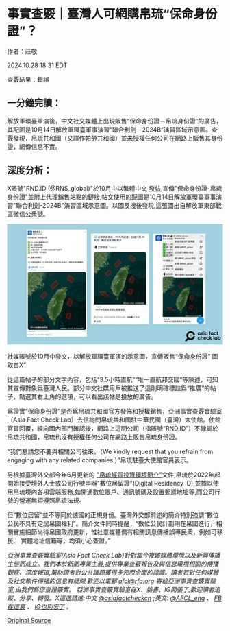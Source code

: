 # 事實查覈｜臺灣人可網購帛琉“保命身份證”？

作者：莊敬

2024.10.28 18:31 EDT

查覈結果：錯誤

## 一分鐘完讀：

解放軍環臺軍演後，中文社交媒體上出現販售“保命身份證－帛琉身份證”的廣告，其配圖是10月14日解放軍環臺軍事演習“聯合利劍－2024B”演習區域示意圖。查覈發現，帛琉共和國（又譯作帕勞共和國）並未授權任何公司在網路上販售其身份證，網傳信息不實。

## 深度分析：

X賬號"RND.ID (@RNS\_global)"於10月中以繁體中文 [發帖](https://x.com/RNS_global/status/1846215731991794174),宣傳"保命身份證-帛琉身份證"並附上代理銷售站點的鏈接,帖文使用的配圖是10月14日解放軍環臺軍事演習"聯合利劍-2024B"演習區域示意圖。以圖反搜後發現,這張圖出自解放軍東部戰區微信公衆號。

![1 (5).png](images/VTFV4ERNTH3Q3QKM47XOD2TUH4.png)

社媒賬號於10月中發文，以解放軍環臺軍演的示意圖，宣傳販售“保命身份證” 圖取自X”

從這篇帖子的部分文字內容，包括“3.5小時直航”“唯一直航邦交國”等陳述，可知其宣傳對象爲臺灣人民。部分中文社媒用戶被推送了這則明確標註爲“推廣”的帖子，點選其右上角的選項，可以看出該帖是投放的廣告。

爲證實“保命身份證”是否爲帛琉共和國官方發佈和授權銷售，亞洲事實查覈實驗室（Asia Fact Check Lab）去信詢問帛琉共和國駐中華民國（臺灣）大使館。使館官員回覆，經向國內部門確認後，網路上這間公司（指賬號“RND.ID”）不隸屬於帛琉共和國，帛琉也沒有授權任何公司在網路上販售帛琉身份證。

“我們懇請您不要與相關公司往來。（We kindly request that you refrain from engaging with any related companies.）”帛琉駐臺大使館官員表示。

另根據臺灣外交部今年6月更新的 ["帛琉經貿投資環境簡介"](https://ws.mofa.gov.tw/001/Upload/402/relfile/20/480/8550a83c-4974-47e7-b143-4c1471a15ea1.pdf)文件,帛琉於2022年起開始接受境外人士或公司行號申辦"數位居留證"(Digital Residency ID),並據以使用帛琉境內各項雲端服務,如開通數位賬戶、通訊號碼及設置郵遞地址等,而公司行號的營運無須遵照帛琉法規。

但“數位居留”並不等同於該國的正規身份。臺灣外交部前述的簡介特別強調“數位公民不具有定居帛國權利”。簡介文件同時提醒，“數位公民計劃剛在帛國進行，相關實施細節尚待帛國政府更新，惟社羣媒體偶有相關訊息傳播誤導民衆，例如可移民、 實體地址信箱等，均須小心查證。”

*亞洲事實查覈實驗室(Asia Fact Check Lab)針對當今複雜媒體環境以及新興傳播生態而成立。我們本於新聞專業主義,提供專業查覈報告及與信息環境相關的傳播觀察、深度報道,幫助讀者對公共議題獲得多元而全面的認識。讀者若對任何媒體及社交軟件傳播的信息有疑問,歡迎以電郵*  [*afcl@rfa.org*](mailto:afcl@rfa.org)  *寄給亞洲事實查覈實驗室,由我們爲您查證覈實。* *亞洲事實查覈實驗室在X、臉書、IG開張了,歡迎讀者追蹤、分享、轉發。X這邊請進:中文*  [*@asiafactcheckcn*](https://twitter.com/asiafactcheckcn)  *;英文:*  [*@AFCL\_eng*](https://twitter.com/AFCL_eng)  *、*  [*FB在這裏*](https://www.facebook.com/asiafactchecklabcn)  *、*  [*IG也別忘了*](https://www.instagram.com/asiafactchecklab/)  *。*



[Original Source](https://www.rfa.org/mandarin/shishi-hecha/hc-taiwanese-life-id-10282024183120.html)